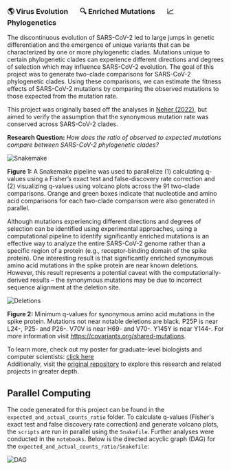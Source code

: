 ### 🌎 Virus Evolution &nbsp; &nbsp; &nbsp; 🔍 Enriched Mutations &nbsp; &nbsp; &nbsp; 📈 Phylogenetics

The discontinuous evolution of SARS-CoV-2 led to large jumps in genetic differentiation and the emergence of unique variants that can be characterized by one or more phylogenetic clades. Mutations unique to certain phylogenetic clades can experience different directions and degrees of selection which may influence SARS-CoV-2 evolution. The goal of this project was to generate two-clade comparisons for SARS-CoV-2 phylogenetic clades. Using these comparisons, we can estimate the fitness effects of SARS-CoV-2 mutations by comparing the observed mutations to those expected from the mutation rate. 

This project was originally based off the analyses in [Neher (2022)](https://www.biorxiv.org/content/10.1101/2022.08.22.504731v1.full), but aimed to verify the assumption that the synonymous mutation rate was conserved across SARS-CoV-2 clades.

**Research Question:** *How does the ratio of observed to expected mutations compare between SARS-CoV-2 phylogenetic clades?*

![Snakemake](https://github.com/kbfeldmann/SARS2-mut-fitness/assets/47021794/e1666553-82ac-4a81-9943-1dfbee13bf6e)

**Figure 1:** A Snakemake pipeline was used to parallelize (1) calculating q-values using a Fisher’s exact test and false-discovery rate correction and (2) visualizing q-values using volcano plots across the 91 two-clade comparisons. Orange and green boxes indicate that nucleotide and amino acid comparisons for each two-clade comparison were also generated in parallel.

Although mutations experiencing different directions and degrees of selection can be identified using experimental approaches, using a computational pipeline to identify significantly enriched mutations is an effective way to analyze the entire SARS-CoV-2 genome rather than a specific region of a protein (e.g., receptor-binding domain of the spike protein). One interesting result is that significantly enriched synonymous amino acid mutations in the spike protein are near known deletions. However, this result represents a potential caveat with the computationally-derived results – the synonymous mutations may be due to incorrect sequence alignment at the deletion site.

![Deletions](https://github.com/kbfeldmann/SARS2-mut-fitness/assets/47021794/71726267-0e9e-4996-a4d8-f2802539ba9d)

**Figure 2:** Minimum q-values for synonymous amino acid mutations in the spike protein. Mutations not near notable deletions are black. P25P is near L24-, P25- and P26-. V70V is near H69- and V70-. Y145Y is near Y144-. For more information visit https://covariants.org/shared-mutations.

To learn more, check out my poster for graduate-level biologists and computer scientists: [click here]()  
Additionally, visit the [original repository](https://github.com/jbloomlab/SARS2-mut-fitness) to explore this research and related projects in greater depth.

## Parallel Computing

The code generated for this project can be found in the `expected_and_actual_counts_ratio` folder. To calculate q-values (Fisher's exact test and false discovery rate correction) and generate volcano plots, the `scripts` are run in parallel using the `Snakefile`. Further analyses were conducted in the `notebooks`. Below is the directed acyclic graph (DAG) for the `expected_and_actual_counts_ratio/Snakefile`:

![DAG](https://github.com/kbfeldmann/SARS2-mut-fitness/assets/47021794/c2eb3187-80f3-43a8-a1eb-60469407aa7d)
